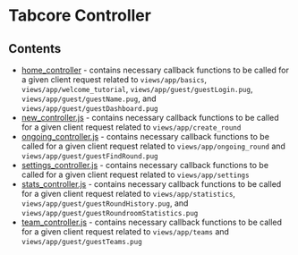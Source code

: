 # Tabcore Controller

## Contents

- [home_controller](https://github.com/ccapdev1920T2/s11g5/blob/master/controller/home_controller.js) - contains necessary callback functions to be called for a given client request related to `views/app/basics`, `views/app/welcome_tutorial`, `views/app/guest/guestLogin.pug`, `views/app/guest/guestName.pug`, and `views/app/guest/guestDashboard.pug`
- [new_controller.js](https://github.com/ccapdev1920T2/s11g5/blob/master/controller/new_controller.js) - contains necessary callback functions to be called for a given client request related to `views/app/create_round`
- [ongoing_controller.js](https://github.com/ccapdev1920T2/s11g5/blob/master/controller/ongoing_controller.js) - contains necessary callback functions to be called for a given client request related to `views/app/ongoing_round` and `views/app/guest/guestFindRound.pug`
- [settings_controller.js](https://github.com/ccapdev1920T2/s11g5/blob/master/controller/settings_controller.js) - contains necessary callback functions to be called for a given client request related to `views/app/settings`
- [stats_controller.js](https://github.com/ccapdev1920T2/s11g5/blob/master/controller/stats_controller.js) - contains necessary callback functions to be called for a given client request related to `views/app/statistics`, `views/app/guest/guestRoundHistory.pug`, and `views/app/guest/guestRoundroomStatistics.pug`
- [team_controller.js](https://github.com/ccapdev1920T2/s11g5/blob/master/controller/team_controller.js) - contains necessary callback functions to be called for a given client request related to `views/app/teams` and `views/app/guest/guestTeams.pug`
